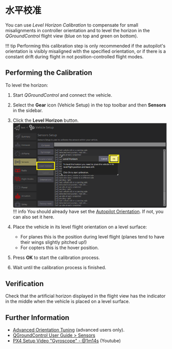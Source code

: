 # 水平校准

You can use _Level Horizon Calibration_ to compensate for small misalignments in controller orientation and to level the horizon in the _QGroundControl_ flight view (blue on top and green on bottom).

!!! tip
   Performing this calibration step is only recommended if the autopilot's orientation is visibly misaligned with the specified orientation, or if there is a constant drift during flight in not position-controlled flight modes.

## Performing the Calibration

To level the horizon:

1. Start _QGroundControl_ and connect the vehicle.
1. Select the **Gear** icon (Vehicle Setup) in the top toolbar and then **Sensors** in the sidebar.
1. Click the **Level Horizon** button.
   ![Level Horizon calibration](../../assets/qgc/setup/sensor/sensor_level_horizon.png)
!!! info
   You should already have set the [Autopilot Orientation](../config/flight_controller_orientation.md). If not, you can also set it here.

1. Place the vehicle in its level flight orientation on a level surface:

   - For planes this is the position during level flight (planes tend to have their wings slightly pitched up!)
   - For copters this is the hover position.

2. Press **OK** to start the calibration process.
3. Wait until the calibration process is finished.

## Verification

Check that the artificial horizon displayed in the flight view has the indicator in the middle when the vehicle is placed on a level surface.

## Further Information

- [Advanced Orientation Tuning](../advanced_config/advanced_flight_controller_orientation_leveling.md) (advanced users only).
- [QGroundControl User Guide > Sensors](https://docs.qgroundcontrol.com/master/en/qgc-user-guide/setup_view/sensors_px4.html#level-horizon)
- [PX4 Setup Video "Gyroscope" - @1m14s](https://youtu.be/91VGmdSlbo4?t=1m14s) (Youtube)
